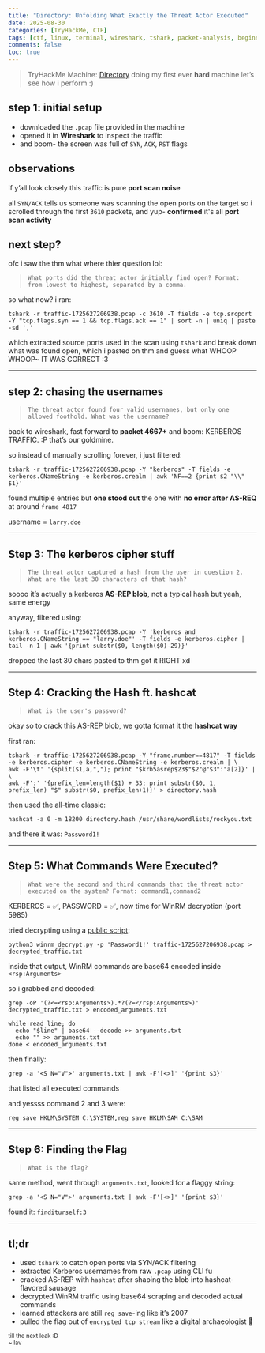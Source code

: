 ```yaml
---
title: "Directory: Unfolding What Exactly the Threat Actor Executed"
date: 2025-08-30
categories: [TryHackMe, CTF]
tags: [ctf, linux, terminal, wireshark, tshark, packet-analysis, beginner, hands-on, threat-hunting]
comments: false
toc: true
---
```


> TryHackMe Machine: [Directory](https://tryhackme.com/room/directorydfirroom)
> doing my first ever **hard** machine let’s see how i perform :)



## step 1: initial setup

* downloaded the `.pcap` file provided in the machine
* opened it in **Wireshark** to inspect the traffic
* and boom- the screen was full of `SYN`, `ACK`, `RST` flags


## observations

if y’all look closely this traffic is pure **port scan noise**

all `SYN/ACK` tells us someone was scanning the open ports on the target
so i scrolled through the first `3610` packets, and yup- **confirmed** it's all **port scan activity**

## next step?

ofc i saw the thm what where thier question lol:<br>

> `What ports did the threat actor initially find open? Format: from lowest to highest, separated by a comma.`<br>

so what now? i ran:

```console
tshark -r traffic-1725627206938.pcap -c 3610 -T fields -e tcp.srcport -Y "tcp.flags.syn == 1 && tcp.flags.ack == 1" | sort -n | uniq | paste -sd ','
```

which extracted source ports used in the scan using `tshark` and break down what was found open, which i pasted on thm and guess what WHOOP WHOOP\~ IT WAS CORRECT :3

---

## step 2: chasing the usernames

> `The threat actor found four valid usernames, but only one allowed foothold. What was the username?`

back to wireshark, fast forward to **packet 4667+** and boom: KERBEROS TRAFFIC. :P
that’s our goldmine.

so instead of manually scrolling forever, i just filtered:

```console
tshark -r traffic-1725627206938.pcap -Y "kerberos" -T fields -e kerberos.CNameString -e kerberos.crealm | awk 'NF==2 {print $2 "\\" $1}'
```

found multiple entries but **one stood out** the one with **no error after AS-REQ** at around `frame 4817`

username = `larry.doe`

---

## Step 3: The kerberos cipher stuff

> `The threat actor captured a hash from the user in question 2. What are the last 30 characters of that hash?`

soooo it’s actually a kerberos **AS-REP blob**, not a typical hash but yeah, same energy

anyway, filtered using:

```console
tshark -r traffic-1725627206938.pcap -Y 'kerberos and kerberos.CNameString == "larry.doe"' -T fields -e kerberos.cipher | tail -n 1 | awk '{print substr($0, length($0)-29)}'
```

dropped the last 30 chars pasted to thm got it RIGHT xd

---

## Step 4: Cracking the Hash ft. hashcat

> `What is the user's password?`

okay so to crack this AS-REP blob, we gotta format it the **hashcat way**

first ran:

```console
tshark -r traffic-1725627206938.pcap -Y "frame.number==4817" -T fields -e kerberos.cipher -e kerberos.CNameString -e kerberos.crealm | \
awk -F'\t' '{split($1,a,","); print "$krb5asrep$23$"$2"@"$3":"a[2]}' | \
awk -F':' '{prefix_len=length($1) + 33; print substr($0, 1, prefix_len) "$" substr($0, prefix_len+1)}' > directory.hash
```

then used the all-time classic:

```console
hashcat -a 0 -m 18200 directory.hash /usr/share/wordlists/rockyou.txt
```

and there it was: `Password1!`

---

## Step 5: What Commands Were Executed?

> `What were the second and third commands that the threat actor executed on the system? Format: command1,command2`

KERBEROS = ✅, PASSWORD = ✅, now time for WinRM decryption (port 5985)

tried decrypting using a [public script](https://gist.githubusercontent.com/jborean93/d6ff5e87f8a9f5cb215cd49826523045/raw/0f7782d317a4e6e7830282aa7430289f7f97dabe/winrm_decrypt.py):

```console
python3 winrm_decrypt.py -p 'Password1!' traffic-1725627206938.pcap > decrypted_traffic.txt
```

inside that output, WinRM commands are base64 encoded inside `<rsp:Arguments>`

so i grabbed and decoded:

```console
grep -oP '(?<=<rsp:Arguments>).*?(?=</rsp:Arguments>)' decrypted_traffic.txt > encoded_arguments.txt

while read line; do
  echo "$line" | base64 --decode >> arguments.txt
  echo "" >> arguments.txt
done < encoded_arguments.txt
```

then finally:

```console
grep -a '<S N="V">' arguments.txt | awk -F'[<>]' '{print $3}'
```

that listed all executed commands

and yessss command 2 and 3 were:

```
reg save HKLM\SYSTEM C:\SYSTEM,reg save HKLM\SAM C:\SAM
```

---

## Step 6: Finding the Flag

> `What is the flag?`

same method, went through `arguments.txt`, looked for a flaggy string:

```console
grep -a '<S N="V">' arguments.txt | awk -F'[<>]' '{print $3}'
```

found it: `finditurself:3`

---

## tl;dr

* used `tshark` to catch open ports via SYN/ACK filtering
* extracted Kerberos usernames from raw `.pcap` using CLI fu
* cracked AS-REP with `hashcat` after shaping the blob into hashcat-flavored sausage
* decrypted WinRM traffic using base64 scraping and decoded actual commands
* learned attackers are still `reg save`-ing like it’s 2007
* pulled the flag out of `encrypted tcp stream` like a digital archaeologist 🏴

<sub>till the next leak :D <br>
~ lav</sub>
